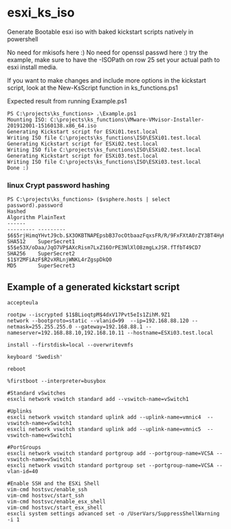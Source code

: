 # esxi_ks_iso
Generate Bootable esxi iso with baked kickstart scripts natively in powershell

No need for mkisofs here :)
No need for openssl passwd here :)
try the example, make sure to have the -ISOPath on row 25 set your actual path to esxi install media.

If you want to make changes and include more options in the kickstart script, look at the New-KsScript function in ks_functions.ps1

Expected result from running Example.ps1
```
PS C:\projects\ks_functions> .\Example.ps1
Mounting ISO: C:\projects\ks_functions\VMware-VMvisor-Installer-201912001-15160138.x86_64.iso
Generating Kickstart script for ESXi01.test.local
Writing ISO file C:\projects\ks_functions\ISO\ESXi01.test.local
Generating Kickstart script for ESXi02.test.local
Writing ISO file C:\projects\ks_functions\ISO\ESXi02.test.local
Generating Kickstart script for ESXi03.test.local
Writing ISO file C:\projects\ks_functions\ISO\ESXi03.test.local
Done :)
```
### linux Crypt password hashing
```
PS C:\projects\ks_functions> ($vsphere.hosts | select password).password
Hashed                                                                                                     Algorithm PlainText
------                                                                                                     --------- ---------
$6$5rjHimqYHvtJ9cb.$X3OKBTNAPEpsbB37ocOtbaazFqxsFR/R/9FxFXtA0rZY3BT4HyKT.EgTI7voEeqHUl1BO6v8jkNDHXUoRpcHQ0 SHA512    SuperSecret1
$5$e53X/oDaa/JqO7VP$AXcRism7LxZ16OrPE3NlXlO8zmgLxJSR.fTfbT49CD7                                            SHA256    SuperSecret2
$1$Y2MFiAzF$R2vXRLnjWNKL4rZgspDkQ0                                                                         MD5       SuperSecret3

```

## Example of a generated kickstart script
```
accepteula

rootpw --iscrypted $1$BLioqtpM$4dxV17Pvt5eIs1ZihM.9Z1
network --bootproto=static --vlanid=99  --ip=192.168.88.120 --netmask=255.255.255.0 --gateway=192.168.88.1 --nameserver=192.168.88.10,192.168.10.11 --hostname=ESXi03.test.local

install --firstdisk=local --overwritevmfs

keyboard 'Swedish'

reboot

%firstboot --interpreter=busybox

#Standard vSwitches
esxcli network vswitch standard add --vswitch-name=vSwitch1

#Uplinks
esxcli network vswitch standard uplink add --uplink-name=vmnic4  --vswitch-name=vSwitch1
esxcli network vswitch standard uplink add --uplink-name=vmnic5  --vswitch-name=vSwitch1

#PortGroups
esxcli network vswitch standard portgroup add --portgroup-name=VCSA --vswitch-name=vSwitch1
esxcli network vswitch standard portgroup set --portgroup-name=VCSA --vlan-id=40

#Enable SSH and the ESXi Shell
vim-cmd hostsvc/enable_ssh
vim-cmd hostsvc/start_ssh
vim-cmd hostsvc/enable_esx_shell
vim-cmd hostsvc/start_esx_shell
esxcli system settings advanced set -o /UserVars/SuppressShellWarning -i 1
```
